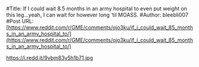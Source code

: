 #Title: If I could wait 8.5 months in an army hospital to even put weight on this leg…yeah, I can wait for however long ‘til MOASS.
#Author: bleebli007
#Post URL: [https://www.reddit.com/r/GME/comments/ojo3ku/if_i_could_wait_85_months_in_an_army_hospital_to/](https://www.reddit.com/r/GME/comments/ojo3ku/if_i_could_wait_85_months_in_an_army_hospital_to/)


https://i.redd.it/9vbm83y5h1b71.jpg